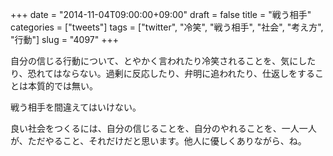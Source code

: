 +++
date = "2014-11-04T09:00:00+09:00"
draft = false
title = "戦う相手"
categories = ["tweets"]
tags = ["twitter", "冷笑", "戦う相手", "社会", "考え方", "行動"]
slug = "4097"
+++

自分の信じる行動について、とやかく言われたり冷笑されることを、気にしたり、恐れてはならない。過剰に反応したり、弁明に追われたり、仕返しをすることは本質的では無い。

戦う相手を間違えてはいけない。

良い社会をつくるには、自分の信じることを、自分のやれることを、一人一人が、ただやること、それだけだと思います。他人に優しくありながら、ね。
